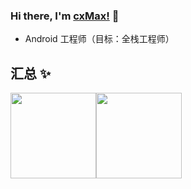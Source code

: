 ### Hi there, I'm [cxMax!](https://github.com/cxMax) 👋

- Android 工程师（目标：全栈工程师）

## 汇总 ✨

<img align="" height="137px" src="https://github-readme-stats.vercel.app/api?username=cxMax&hide_title=true&hide_border=true&show_icons=true&include_all_commits=true&line_height=21&bg_color=0,EC6C6C,FFD479,FFFC79,73FA79&theme=graywhite&locale=cn" /><img align="" height="137px" src="https://github-readme-stats.vercel.app/api/top-langs/?username=cxMax&hide_title=true&count_private=true&hide_border=true&layout=compact&bg_color=0,73FA79,73FDFF,D783FF&theme=graywhite&locale=cn" />
